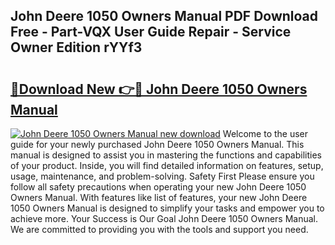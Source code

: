 ## John Deere 1050 Owners Manual PDF Download Free - Part-VQX User Guide Repair - Service Owner Edition rYYf3

# <h2><a href="http://bc86709.oget.top/?id=John+Deere+1050+Owners+Manual">🔗Download New 👉🔴 John Deere 1050 Owners Manual</a></h2>

[![John Deere 1050 Owners Manual new download](https://i.imgur.com/5g1atiW.png)](http://bc86709.oget.top/?id=John+Deere+1050+Owners+Manual)
Welcome to the user guide for your newly purchased John Deere 1050 Owners Manual. This manual is designed to assist you in mastering the functions and capabilities of your product. Inside, you will find detailed information on features, setup, usage, maintenance, and problem-solving. Safety First Please ensure you follow all safety precautions when operating your new John Deere 1050 Owners Manual. With features like list of features, your new John Deere 1050 Owners Manual is designed to simplify your tasks and empower you to achieve more. Your Success is Our Goal John Deere 1050 Owners Manual. We are committed to providing you with the tools and support you need.
